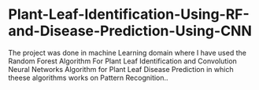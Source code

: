 # Plant-Leaf-Identification-Using-RF-and-Disease-Prediction-Using-CNN
The project was done in machine Learning domain where I have used the Random Forest Algorithm For Plant Leaf Identification and Convolution Neural Networks Algorithm for Plant Leaf Disease Prediction in which theese algorithms works on Pattern Recognition..
